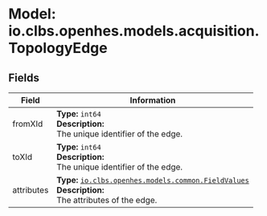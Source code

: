 # Model: io.clbs.openhes.models.acquisition.TopologyEdge

## Fields

| Field | Information |
| --- | --- |
| fromXId | <b>Type:</b> `int64`<br><b>Description:</b><br>The unique identifier of the edge. |
| toXId | <b>Type:</b> `int64`<br><b>Description:</b><br>The unique identifier of the edge. |
| attributes | <b>Type:</b> [`io.clbs.openhes.models.common.FieldValues`](model-io-clbs-openhes-models-common-fieldvalues.md)<br><b>Description:</b><br>The attributes of the edge. |

